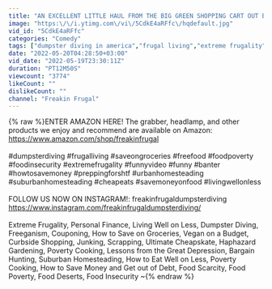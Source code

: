 ```yaml
---
title: "AN EXCELLENT LITTLE HAUL FROM THE BIG GREEN SHOPPING CART OUT BACK! DUMPSTER DIVING AT ALDI!  MEAT!"
image: "https:\/\/i.ytimg.com\/vi\/5CdkE4aRFfc\/hqdefault.jpg"
vid_id: "5CdkE4aRFfc"
categories: "Comedy"
tags: ["dumpster diving in america","frugal living","extreme frugality"]
date: "2022-05-20T04:28:50+03:00"
vid_date: "2022-05-19T23:30:11Z"
duration: "PT12M50S"
viewcount: "3774"
likeCount: ""
dislikeCount: ""
channel: "Freakin Frugal"
---
```

{% raw %}ENTER AMAZON HERE! The grabber, headlamp, and other products we enjoy and recommend are available on Amazon: <a rel="nofollow" target="blank" href="https://www.amazon.com/shop/freakinfrugal">https://www.amazon.com/shop/freakinfrugal</a>  <br />  <br />#dumpsterdiving #frugalliving  #saveongroceries #freefood #foodpoverty #foodinsecurity #extremefrugality #funnyvideo #funny #banter #howtosavemoney #preppingforshtf #urbanhomesteading #suburbanhomesteading #cheapeats #savemoneyonfood #livingwellonless<br /><br />FOLLOW US NOW ON INSTAGRAM!: freakinfrugaldumpsterdiving <a rel="nofollow" target="blank" href="https://www.instagram.com/freakinfrugaldumpsterdiving/">https://www.instagram.com/freakinfrugaldumpsterdiving/</a><br /><br />Extreme Frugality, Personal Finance, Living Well on Less,  Dumpster Diving, Freeganism, Couponing, How to Save on Groceries, Vegan on a Budget, Curbside Shopping, Junking, Scrapping,  Ultimate Cheapskate, Haphazard Gardening, Poverty Cooking, Lessons from the Great Depression, Bargain Hunting, Suburban Homesteading, How to Eat Well on Less,  Poverty Cooking, How to Save Money and Get out of Debt, Food Scarcity, Food Poverty, Food Deserts, Food Insecurity ~{% endraw %}
